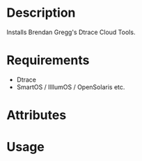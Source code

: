 Description
===========

Installs Brendan Gregg's Dtrace Cloud Tools.

Requirements
============

 * Dtrace
 * SmartOS / IlllumOS / OpenSolaris etc.

Attributes
==========

Usage
=====

